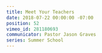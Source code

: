 ```yaml
---
title: Meet Your Teachers
date: 2018-07-22 00:00:00 -07:00
position: 52
vimeo_id: 281180693
communicator: Pastor Jason Graves
series: Summer School
---
```


